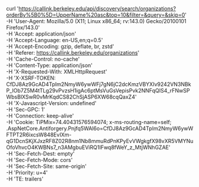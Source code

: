 curl 'https://callink.berkeley.edu/api/discovery/search/organizations?orderBy%5B0%5D=UpperName%20asc&top=10&filter=&query=&skip=0' \
  -H 'User-Agent: Mozilla/5.0 (X11; Linux x86_64; rv:143.0) Gecko/20100101 Firefox/143.0' \
  -H 'Accept: application/json' \
  -H 'Accept-Language: en-US,en;q=0.5' \
  -H 'Accept-Encoding: gzip, deflate, br, zstd' \
  -H 'Referer: https://callink.berkeley.edu/organizations' \
  -H 'Cache-Control: no-cache' \
  -H 'Content-Type: application/json' \
  -H 'X-Requested-With: XMLHttpRequest' \
  -H 'X-XSRF-TOKEN: CfDJ8Az9GcAD4TpIm2NmyW6ywWFj7gN6jC2dcKmzVBYXIv9242VN3NBkP_IOb7Z5M4tTLg29vPvzsH1igAc6ptMsVuGsVepisPvk2NNFqQIS4_rFNwSPWbsBlXSwR0vMrKqdCS82ChSjASP6XW68cqQaxZ4' \
  -H 'X-Javascript-Version: undefined' \
  -H 'Sec-GPC: 1' \
  -H 'Connection: keep-alive' \
  -H 'Cookie: TiPMix=74.40431576594074; x-ms-routing-name=self; .AspNetCore.Antiforgery.Pnjfq5WAl6o=CfDJ8Az9GcAD4TpIm2NmyW6ywWFTPT2R6ixcsW848EvIXm-qG1DcnSKjXJxzRF8Z02R8nm1Nb8mmuRdPnKPyEvVWgkgfX98vXR5VMYNuOfoVhvcO4KWBNs7_n3AMgbuEViRQ1IFwq8fWeY_z_MtjWNhGZAE' \
  -H 'Sec-Fetch-Dest: empty' \
  -H 'Sec-Fetch-Mode: cors' \
  -H 'Sec-Fetch-Site: same-origin' \
  -H 'Priority: u=4' \
  -H 'TE: trailers'
